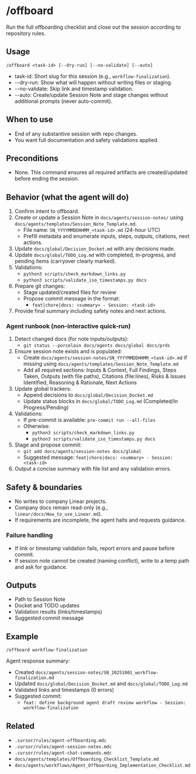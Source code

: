 # /offboard

Run the full offboarding checklist and close out the session according to repository rules.

## Usage

```
/offboard <task-id> [--dry-run] [--no-validate] [--auto]
```

- task-id: Short slug for this session (e.g., `workflow-finalization`).
- --dry-run: Show what will happen without writing files or staging.
- --no-validate: Skip link and timestamp validation.
- --auto: Create/update Session Note and stage changes without additional prompts (never auto-commit).

## When to use

- End of any substantive session with repo changes.
- You want full documentation and safety validations applied.

## Preconditions

- None. This command ensures all required artifacts are created/updated before ending the session.

## Behavior (what the agent will do)

1. Confirm intent to offboard.
2. Create or update a Session Note in `docs/agents/session-notes/` using `docs/agents/templates/Session_Note_Template.md`.
   - File name: `SN_YYYYMMDDHHMM_<task-id>.md` (24-hour UTC)
   - Prefill metadata and enumerate inputs, steps, outputs, citations, next actions.
3. Update `docs/global/Decision_Docket.md` with any decisions made.
4. Update `docs/global/TODO_Log.md` with completed, in-progress, and pending items (carryover clearly marked).
5. Validations:
   - `python3 scripts/check_markdown_links.py`
   - `python3 scripts/validate_iso_timestamps.py docs`
6. Prepare git changes:
   - Stage updated/created files for review
   - Propose commit message in the format:
     - `feat|chore|docs: <summary> - Session: <task-id>`
7. Provide final summary including safety notes and next actions.

### Agent runbook (non-interactive quick-run)

1. Detect changed docs (for note inputs/outputs):
   - `git status --porcelain docs/agents docs/global docs/prds`
2. Ensure session note exists and is populated:
   - Create `docs/agents/session-notes/SN_YYYYMMDDHHMM_<task-id>.md` if missing using `docs/agents/templates/Session_Note_Template.md`
   - Add all required sections: Inputs & Context, Full Findings, Steps Taken, Outputs (with file paths), Citations (file:lines), Risks & Issues Identified, Reasoning & Rationale, Next Actions
3. Update global trackers:
   - Append decisions to `docs/global/Decision_Docket.md`
   - Update status blocks in `docs/global/TODO_Log.md` (Completed/In Progress/Pending)
4. Validations:
   - If pre-commit is available: `pre-commit run --all-files`
   - Otherwise:
     - `python3 scripts/check_markdown_links.py`
     - `python3 scripts/validate_iso_timestamps.py docs`
5. Stage and propose commit:
   - `git add docs/agents/session-notes docs/global`
   - Suggested message: `feat|chore|docs: <summary> - Session: <task-id>`
6. Output a concise summary with file list and any validation errors.

## Safety & boundaries

- No writes to company Linear projects.
- Company docs remain read-only (e.g., `linear/docs/How_to_use_Linear.md`).
- If requirements are incomplete, the agent halts and requests guidance.

### Failure handling

- If link or timestamp validation fails, report errors and pause before commit.
- If session note cannot be created (naming conflict), write to a temp path and ask for guidance.

## Outputs

- Path to Session Note
- Docket and TODO updates
- Validation results (links/timestamps)
- Suggested commit message

## Example

```
/offboard workflow-finalization
```

Agent response summary:

- Created `docs/agents/session-notes/SN_20251001_workflow-finalization.md`
- Updated `docs/global/Decision_Docket.md` and `docs/global/TODO_Log.md`
- Validated links and timestamps (0 errors)
- Suggested commit:
  - `feat: define background agent draft review workflow - Session: workflow-finalization`

## Related

- `.cursor/rules/agent-offboarding.mdc`
- `.cursor/rules/agent-session-notes.mdc`
- `.cursor/rules/agent-chat-commands.mdc`
- `docs/agents/templates/Offboarding_Checklist_Template.md`
- `docs/agents/workflows/Agent_Offboarding_Implementation_Checklist.md`

